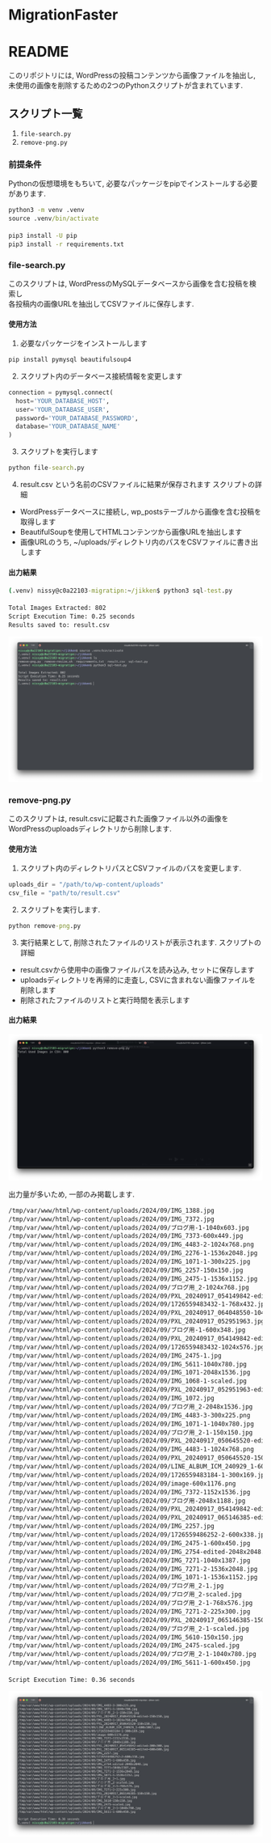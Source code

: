 # MigrationFaster
# README

このリポジトリには, WordPressの投稿コンテンツから画像ファイルを抽出し, 未使用の画像を削除するための2つのPythonスクリプトが含まれています.

## スクリプト一覧

1. `file-search.py`
2. `remove-png.py`

### 前提条件
Pythonの仮想環境をもちいて, 必要なパッケージをpipでインストールする必要があります.
```cmd
python3 -m venv .venv
source .venv/bin/activate

pip3 install -U pip
pip3 install -r requirements.txt
```

### file-search.py

このスクリプトは, WordPressのMySQLデータベースから画像を含む投稿を検索し  
各投稿内の画像URLを抽出してCSVファイルに保存します.

#### 使用方法

1. 必要なパッケージをインストールします
```sh
pip install pymysql beautifulsoup4
```

2. スクリプト内のデータベース接続情報を変更します
```Python
connection = pymysql.connect(
  host='YOUR_DATABASE_HOST',
  user='YOUR_DATABASE_USER',
  password='YOUR_DATABASE_PASSWORD',
  database='YOUR_DATABASE_NAME'
)
```

3. スクリプトを実行します
```cmd
python file-search.py
```
 
4. result.csv という名前のCSVファイルに結果が保存されます
   スクリプトの詳細
- WordPressデータベースに接続し, wp_postsテーブルから画像を含む投稿を取得します
- BeautifulSoupを使用してHTMLコンテンツから画像URLを抽出します
- 画像URLのうち, ~/uploads/ディレクトリ内のパスをCSVファイルに書き出します

#### 出力結果
```cmd
(.venv) nissy@c0a22103-migratipn:~/jikken$ python3 sql-test.py

Total Images Extracted: 802
Script Execution Time: 0.25 seconds
Results saved to: result.csv
```
![Filesearch Console](img/filesearch-console.png)


### remove-png.py

このスクリプトは, result.csvに記載された画像ファイル以外の画像をWordPressのuploadsディレクトリから削除します.

#### 使用方法

1. スクリプト内のディレクトリパスとCSVファイルのパスを変更します.
```Python
uploads_dir = "/path/to/wp-content/uploads"
csv_file = "path/to/result.csv"
```

2. スクリプトを実行します.
```cmd
python remove-png.py
```

3. 実行結果として, 削除されたファイルのリストが表示されます.
スクリプトの詳細
- result.csvから使用中の画像ファイルパスを読み込み, セットに保存します
- uploadsディレクトリを再帰的に走査し, CSVに含まれない画像ファイルを削除します
- 削除されたファイルのリストと実行時間を表示します


#### 出力結果

![Begin Remove Console](img/filesearch-console-begin.png)

出力量が多いため, 一部のみ掲載します.
```cmd
/tmp/var/www/html/wp-content/uploads/2024/09/IMG_1388.jpg
/tmp/var/www/html/wp-content/uploads/2024/09/IMG_7372.jpg
/tmp/var/www/html/wp-content/uploads/2024/09/ブログ用-1-1040x603.jpg
/tmp/var/www/html/wp-content/uploads/2024/09/IMG_7373-600x449.jpg
/tmp/var/www/html/wp-content/uploads/2024/09/IMG_4483-2-1024x768.png
/tmp/var/www/html/wp-content/uploads/2024/09/IMG_2276-1-1536x2048.jpg
/tmp/var/www/html/wp-content/uploads/2024/09/IMG_1071-1-300x225.jpg
/tmp/var/www/html/wp-content/uploads/2024/09/IMG_2257-150x150.jpg
/tmp/var/www/html/wp-content/uploads/2024/09/IMG_2475-1-1536x1152.jpg
/tmp/var/www/html/wp-content/uploads/2024/09/ブログ用_2-1024x768.jpg
/tmp/var/www/html/wp-content/uploads/2024/09/PXL_20240917_054149842-edited-2048x2048.jpg
/tmp/var/www/html/wp-content/uploads/2024/09/1726559483432-1-768x432.jpg
/tmp/var/www/html/wp-content/uploads/2024/09/PXL_20240917_064048550-1040x1849.jpg
/tmp/var/www/html/wp-content/uploads/2024/09/PXL_20240917_052951963.jpg
/tmp/var/www/html/wp-content/uploads/2024/09/ブログ用-1-600x348.jpg
/tmp/var/www/html/wp-content/uploads/2024/09/PXL_20240917_054149842-edited-600x600.jpg
/tmp/var/www/html/wp-content/uploads/2024/09/1726559483432-1024x576.jpg
/tmp/var/www/html/wp-content/uploads/2024/09/IMG_2475-1.jpg
/tmp/var/www/html/wp-content/uploads/2024/09/IMG_5611-1040x780.jpg
/tmp/var/www/html/wp-content/uploads/2024/09/IMG_1071-2048x1536.jpg
/tmp/var/www/html/wp-content/uploads/2024/09/IMG_1068-1-scaled.jpg
/tmp/var/www/html/wp-content/uploads/2024/09/PXL_20240917_052951963-edited-1536x1536.jpg
/tmp/var/www/html/wp-content/uploads/2024/09/IMG_1072.jpg
/tmp/var/www/html/wp-content/uploads/2024/09/ブログ用_2-2048x1536.jpg
/tmp/var/www/html/wp-content/uploads/2024/09/IMG_4483-3-300x225.png
/tmp/var/www/html/wp-content/uploads/2024/09/IMG_1071-1-1040x780.jpg
/tmp/var/www/html/wp-content/uploads/2024/09/ブログ用_2-1-150x150.jpg
/tmp/var/www/html/wp-content/uploads/2024/09/PXL_20240917_050645520-edited-150x150.jpg
/tmp/var/www/html/wp-content/uploads/2024/09/IMG_4483-1-1024x768.png
/tmp/var/www/html/wp-content/uploads/2024/09/PXL_20240917_050645520-150x150.jpg
/tmp/var/www/html/wp-content/uploads/2024/09/LINE_ALBUM_ICM_240929_1-600x1067.jpg
/tmp/var/www/html/wp-content/uploads/2024/09/1726559483184-1-300x169.jpg
/tmp/var/www/html/wp-content/uploads/2024/09/image-600x1176.png
/tmp/var/www/html/wp-content/uploads/2024/09/IMG_7372-1152x1536.jpg
/tmp/var/www/html/wp-content/uploads/2024/09/ブログ用-2048x1188.jpg
/tmp/var/www/html/wp-content/uploads/2024/09/PXL_20240917_054149842-edited-300x300.jpg
/tmp/var/www/html/wp-content/uploads/2024/09/PXL_20240917_065146385-edited-600x600.jpg
/tmp/var/www/html/wp-content/uploads/2024/09/IMG_2257.jpg
/tmp/var/www/html/wp-content/uploads/2024/09/1726559486252-2-600x338.jpg
/tmp/var/www/html/wp-content/uploads/2024/09/IMG_2475-1-600x450.jpg
/tmp/var/www/html/wp-content/uploads/2024/09/IMG_2754-edited-2048x2048.jpg
/tmp/var/www/html/wp-content/uploads/2024/09/IMG_7271-1040x1387.jpg
/tmp/var/www/html/wp-content/uploads/2024/09/IMG_7271-2-1536x2048.jpg
/tmp/var/www/html/wp-content/uploads/2024/09/IMG_1071-1-1536x1152.jpg
/tmp/var/www/html/wp-content/uploads/2024/09/ブログ用_2-1.jpg
/tmp/var/www/html/wp-content/uploads/2024/09/ブログ用_2-scaled.jpg
/tmp/var/www/html/wp-content/uploads/2024/09/ブログ用_2-1-768x576.jpg
/tmp/var/www/html/wp-content/uploads/2024/09/IMG_7271-2-225x300.jpg
/tmp/var/www/html/wp-content/uploads/2024/09/PXL_20240917_065146385-150x150.jpg
/tmp/var/www/html/wp-content/uploads/2024/09/ブログ用_2-1-scaled.jpg
/tmp/var/www/html/wp-content/uploads/2024/09/IMG_5610-150x150.jpg
/tmp/var/www/html/wp-content/uploads/2024/09/IMG_2475-scaled.jpg
/tmp/var/www/html/wp-content/uploads/2024/09/ブログ用_2-1-1040x780.jpg
/tmp/var/www/html/wp-content/uploads/2024/09/IMG_5611-1-600x450.jpg

Script Execution Time: 0.36 seconds
```

![Remove Console](img/remove-console.png)


